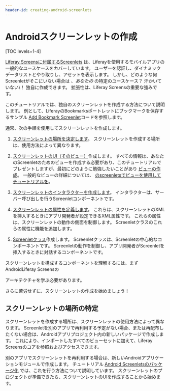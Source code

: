 ```yaml
---
header-id: creating-android-screenlets
---
```


# Androidスクリーンレットの作成

[TOC levels=1-4]

[Liferay Screensに付属するScreenlets](/docs/7-1/reference/-/knowledge_base/r/screenlets-in-liferay-screens-for-android) は、Liferayを使用するモバイルアプリの一般的なユースケースをカバーしています。 ユーザーを認証し、ダイナミックデータリストとやり取りし、アセットを表示します。 しかし、どのような何Screenletがそこにいない場合は *、あなたの* の特定のユースケース？ 汗かいていない\！ 独自に作成できます。 拡張性は、Liferay Screensの重要な強みです。

このチュートリアルでは、独自のスクリーンレットを作成する方法について説明します。 例として、LiferayのBookmarksポートレットにブックマークを保存するサンプル [Add Bookmark Screenlet](https://github.com/liferay/liferay-screens/tree/master/android/samples/addbookmarkscreenlet)コードを参照します。

通常、次の手順を使用してスクリーンレットを作成します。

1.  [スクリーンレットの場所を決定します](#determining-your-screenlets-location)。 スクリーンレットを作成する場所は、使用方法によって異なります。

2.  [スクリーンレットのUI（そのビュー）](/docs/7-1/tutorials/-/knowledge_base/t/creating-the-ui)作成します。 すべての情報は、あなたのScreenletのためのビューを作成する必要があり、このチュートリアルでプレゼントしますが、最初にどのように勉強したいことがあり [ビューの作成](/docs/7-1/tutorials/-/knowledge_base/t/creating-android-views)。 一般的なビューの詳細については、 [のscreenletsでビューを使用してチュートリアルを](/docs/7-1/tutorials/-/knowledge_base/t/using-views-in-android-screenlets)。

3.  [スクリーンレットのインタラクターを作成します](/docs/7-1/tutorials/-/knowledge_base/t/creating-the-interactor)。 インタラクターは、サーバー呼び出しを行うScreenletコンポーネントです。

4.  [スクリーンレットの属性を定義します](/docs/7-1/tutorials/-/knowledge_base/t/defining-the-attributes)。 これらは、スクリーンレットのXMLを挿入するときにアプリ開発者が設定できるXML属性です。 これらの属性は、スクリーンレットの動作の側面を制御します。 Screenletクラスのこれらの属性に機能を追加します。

5.  [Screenletクラス](/docs/7-1/tutorials/-/knowledge_base/t/creating-the-screenlet-class)作成します。 Screenletクラスは、Screenletの中心的なコンポーネントです。 Screenletの動作を制御し、アプリ開発者がScreenletを挿入するときに対話するコンポーネントです。

スクリーンレットを構成するコンポーネントを理解するには、まずAndroid</a>Liferay Screensの

アーキテクチャを学ぶ必要があります。</p> 

さらに苦労せずに、スクリーンレットの作成を始めましょう！



## スクリーンレットの場所の特定

スクリーンレットを作成する場所は、スクリーンレットの使用方法によって異なります。 Screenletを別のアプリで再利用する予定がない場合、または再配布したくない場合は、Androidアプリプロジェクト内の新しいパッケージで作成します。 これにより、インポートしたすべてのビューセットに加えて、Liferay Screensのコアを参照およびアクセスできます。

別のアプリでスクリーンレットを再利用する場合は、新しいAndroidアプリケーションモジュールで作成します。 チュートリアル [Android Screenletsのパッケージ化](/docs/7-1/tutorials/-/knowledge_base/t/packaging-your-screenlets) では、これを行う方法について説明しています。 スクリーンレットのプロジェクトが準備できたら、スクリーンレットのUIを作成することから始めます。
